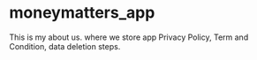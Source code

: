 # moneymatters_app
This is my about us. where we store app Privacy Policy, Term and Condition, data deletion steps.
